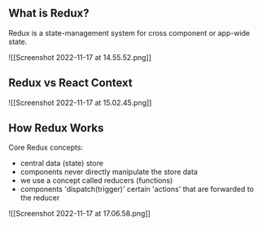 ## What is Redux?
Redux is a state-management system for cross component or app-wide state.

![[Screenshot 2022-11-17 at 14.55.52.png]]

## Redux vs React Context

![[Screenshot 2022-11-17 at 15.02.45.png]]

## How Redux Works
Core Redux concepts:
- central data (state) store
- components never directly manipulate the store data
- we use a concept called reducers (functions)
- components 'dispatch(trigger)' certain 'actions' that are forwarded to the reducer

![[Screenshot 2022-11-17 at 17.06.58.png]]

